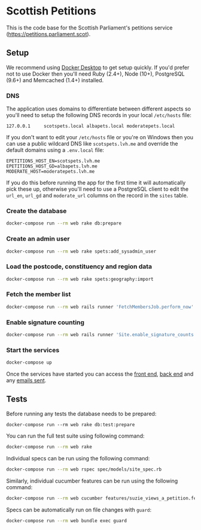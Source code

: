 # Scottish Petitions

This is the code base for the Scottish Parliament's petitions service (https://petitions.parliament.scot).

## Setup

We recommend using [Docker Desktop][1] to get setup quickly. If you'd prefer not to use Docker then you'll need Ruby (2.4+), Node (10+), PostgreSQL (9.6+) and Memcached (1.4+) installed.

### DNS

The application uses domains to differentiate between different aspects so you'll need to setup the following DNS records in your local `/etc/hosts` file:

```
127.0.0.1     scotspets.local albapets.local moderatepets.local
```

If you don't want to edit your `/etc/hosts` file or you're on Windows then you can use a public wildcard DNS like `scotspets.lvh.me` and override the default domains using a `.env.local` file:

```
EPETITIONS_HOST_EN=scotspets.lvh.me
EPETITIONS_HOST_GD=albapets.lvh.me
MODERATE_HOST=moderatepets.lvh.me
```

If you do this before running the app for the first time it will automatically pick these up, otherwise you'll need to use a PostgreSQL client to edit the `url_en`, `url_gd` and `moderate_url` columns on the record in the `sites` table.

### Create the database

```sh
docker-compose run --rm web rake db:prepare
```

### Create an admin user

```sh
docker-compose run --rm web rake spets:add_sysadmin_user
```

### Load the postcode, constituency and region data

```sh
docker-compose run --rm web rake spets:geography:import
```

### Fetch the member list

```sh
docker-compose run --rm web rails runner 'FetchMembersJob.perform_now'
```

### Enable signature counting

```sh
docker-compose run --rm web rails runner 'Site.enable_signature_counts!(interval: 10)'
```

### Start the services

```sh
docker-compose up
```

Once the services have started you can access the [front end][2], [back end][3] and any [emails sent][4].

## Tests

Before running any tests the database needs to be prepared:

```
docker-compose run --rm web rake db:test:prepare
```

You can run the full test suite using following command:

```sh
docker-compose run --rm web rake
```

Individual specs can be run using the following command:

```sh
docker-compose run --rm web rspec spec/models/site_spec.rb
```

Similarly, individual cucumber features can be run using the following command:

```sh
docker-compose run --rm web cucumber features/suzie_views_a_petition.feature
```

Specs can be automatically run on file changes with `guard`:

```sh
docker-compose run --rm web bundle exec guard
```

[1]: https://www.docker.com/products/docker-desktop
[2]: http://localhost:3000/
[3]: http://localhost:3000/admin
[4]: http://localhost:1080/
